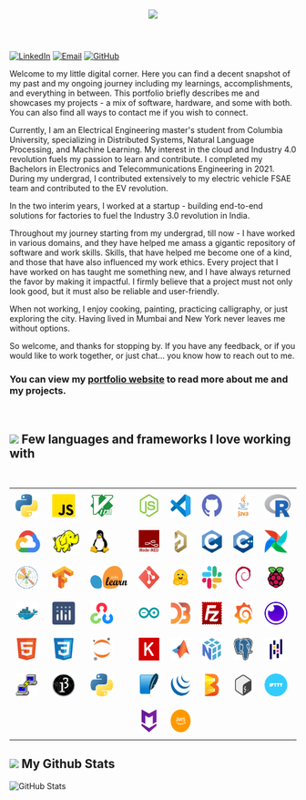 
<div id="name">

<!-- # Hi, I'm Harsh Benahalkar! 👋 -->
<!-- <a href="https://git.io/typing-svg"><img src="https://readme-typing-svg.demolab.com?font=Roboto+Mono&weight=800&size=30&pause=1000&color=FFFFFF&vCenter=true&repeat=true&width=480&height=40&lines=Hi%2C+I+am+Harsh+Benahalkar+%F0%9F%91%8B" alt="Typing SVG" /></a>
<br> -->

<h1 align="center">
  <a href="https://git.io/typing-svg">
    <img src="https://readme-typing-svg.herokuapp.com/?lines=Hello,+There!+👋;This+is+Harsh+BENAHALKAR....;Nice+to+meet+you!&center=true&size=30">
  </a>
</h1>

<!-- ### I'm an Engineer -->
<br>

[![LinkedIn](https://img.shields.io/badge/LinkedIn-0077B5?style=for-the-badge&logo=linkedin&logoColor=white)](https://www.linkedin.com/in/harsh-benahalkar/)
[![Email](https://img.shields.io/badge/Email-D14836?style=for-the-badge&logo=gmail&logoColor=white)](mailto:hb2776@columbia.edu)
[![GitHub](https://img.shields.io/badge/GitHub-100000?style=for-the-badge&logo=github&logoColor=white)](https://github.com/benahalkar/)
</div>

<div id="about">

Welcome to my little digital corner. Here you can find a decent snapshot of my past and my ongoing journey including my learnings, accomplishments, and everything in between. This portfolio briefly describes me and showcases my projects - a mix of software, hardware, and some with both. You can also find all ways to contact me if you wish to connect.<br>

Currently, I am an Electrical Engineering master's student from Columbia University, specializing in Distributed Systems, Natural Language Processing, and Machine Learning. My interest in the cloud and Industry 4.0 revolution fuels my passion to learn and contribute. I completed my Bachelors in Electronics and Telecommunications Engineering in 2021. During my undergrad, I contributed extensively to my electric vehicle FSAE team and contributed to the EV revolution.<br>

In the two interim years, I worked at a startup - building end-to-end solutions for factories to fuel the Industry 3.0 revolution in India.<br> 

Throughout my journey starting from my undergrad, till now - I have worked in various domains, and they have helped me amass a gigantic repository of software and work skills. Skills, that have helped me become one of a kind, and those that have also influenced my work ethics. Every project that I have worked on has taught me something new, and I have always returned the favor by making it impactful. I firmly believe that a project must not only look good, but it must also be reliable and user-friendly.<br>  

When not working, I enjoy cooking, painting, practicing calligraphy, or just exploring the city. Having lived in Mumbai and New York never leaves me without options.<br>

So welcome, and thanks for stopping by. If you have any feedback, or if you would like to work together, or just chat... you know how to reach out to me.

</div>

<div id="links">

### You can view my <a href="https://benahalkar.github.io/" target="_blank">portfolio website</a> to read more about me and my projects.
</div>


<br>

<div id="skills_text">
    
## <img src="https://media2.giphy.com/media/QssGEmpkyEOhBCb7e1/giphy.gif?cid=ecf05e47a0n3gi1bfqntqmob8g9aid1oyj2wr3ds3mg700bl&rid=giphy.gif" width ="25"><b> Few languages and frameworks I love working with</b>

</div>

<br>

<!-- <img src="https://raw.githubusercontent.com/github/explore/80688e429a7d4ef2fca1e82350fe8e3517d3494d/topics/python/python.png" alt="Python" height="40" style="vertical-align:top; margin:4px">
<img src="https://raw.githubusercontent.com/github/explore/80688e429a7d4ef2fca1e82350fe8e3517d3494d/topics/javascript/javascript.png" alt="Javascript" height="40" style="vertical-align:top; margin:4px">
<img src="https://raw.githubusercontent.com/github/explore/80688e429a7d4ef2fca1e82350fe8e3517d3494d/topics/visual-studio-code/visual-studio-code.png" alt="VS Code" height="40" style="vertical-align:top; margin:4px">
<img src="https://raw.githubusercontent.com/github/explore/80688e429a7d4ef2fca1e82350fe8e3517d3494d/topics/nodejs/nodejs.png" alt="NodeJS" height="40" style="vertical-align:top; margin:4px">
<img src="https://raw.githubusercontent.com/github/explore/80688e429a7d4ef2fca1e82350fe8e3517d3494d/topics/terminal/terminal.png" alt="cmd" height="40" style="vertical-align:top; margin:4px">
<img src="https://raw.githubusercontent.com/github/explore/80688e429a7d4ef2fca1e82350fe8e3517d3494d/topics/java/java.png" alt="Java" height="40" style="vertical-align:top; margin:4px"> -->

<!-- <p align="center">

<img src="./images/python.png" alt="Python" height="40" style="margin: 10px;">
<img src="./images/javascript.png" alt="Javascript" height="40" style="margin: 10px;">
<img src="./images/vim.png" alt="Vim" height="40" style="margin: 10px;">
<img src="./images/nodejs.png" alt="NodeJS" height="40" style="margin: 10px;">
<img src="./images/vscode.png" alt="VSCode" height="40" style="margin: 10px;">
<img src="./images/github.png" alt="Github" height="40" style="margin: 10px;">
<img src="./images/java.png" alt="Java" height="40" style="margin: 10px;">
<img src="./images/R.png" alt="R" height="40" style="margin: 10px;">
<img src="./images/gcp.webp" alt="GCP" height="40" style="margin: 10px;">
<img src="./images/hadoop.svg" alt="Hadoop" height="40" style="margin: 10px;">
<img src="./images/linux.png" alt="Linux" height="40" style="margin: 10px;">
<img src="./images/nodered.svg" alt="Nodered" height="40" style="margin: 10px;">
<img src="./images/altium.png" alt="Altium" height="40" style="margin: 10px;">
<img src="./images/c.png" alt="C" height="40" style="margin: 10px;">
<img src="./images/cpp.png" alt="C++" height="40" style="margin: 10px;">
<img src="./images/airflow.png" alt="Airflow" height="40" style="margin: 10px;">
<img src="./images/tensorflow.png" alt="Tensorflow" height="40" style="margin: 10px;">
<img src="./images/scikit.png" alt="Scikit" height="40" style="margin: 10px;">
<img src="./images/git.png" alt="Git" height="40" style="margin: 10px;">
<img src="./images/huggingface.png" alt="HuggingFace" height="40" style="margin: 10px;">
<img src="./images/html_css_js.png" alt="HtmlCssJs" height="40" style="margin: 10px;">

</p> -->

<table align="center" style="border-collapse: collapse; border: none;">
  <tr>
    <td style="padding: 10px 10px; border: none;"><img src="./images/python.png" alt="Python" height="40"></td>
    <td style="padding: 10px 10px; border: none;"><img src="./images/javascript.png" alt="Javascript" height="40"></td>
    <td style="padding: 10px 10px; border: none;"><img src="./images/vim.png" alt="Vim" height="40"></td>
    <td style="padding: 10px 10px; border: none;"><img src="./images/nodejs.png" alt="NodeJS" height="40"></td>
    <td style="padding: 10px 10px; border: none;"><img src="./images/vscode.png" alt="VSCode" height="40"></td>
    <td style="padding: 10px 10px; border: none;"><img src="./images/github.png" alt="Github" height="40"></td>
    <td style="padding: 10px 10px; border: none;"><img src="./images/java.png" alt="Java" height="40"></td>
    <td style="padding: 10px 10px; border: none;"><img src="./images/R.png" alt="R" height="40"></td>
  </tr>
  <tr>
    <td style="padding: 10px 10px; border: none;"><img src="./images/gcp.webp" alt="GCP" height="40"></td>
    <td style="padding: 10px 10px; border: none;"><img src="./images/hadoop.svg" alt="Hadoop" height="40"></td>
    <td style="padding: 10px 10px; border: none;"><img src="./images/linux.png" alt="Linux" height="40"></td>
    <td style="padding: 10px 10px; border: none;"><img src="./images/nodered.svg" alt="Nodered" height="40"></td>
    <td style="padding: 10px 10px; border: none;"><img src="./images/altium.png" alt="Altium" height="40"></td>
    <td style="padding: 10px 10px; border: none;"><img src="./images/c.png" alt="C" height="40"></td>
    <td style="padding: 10px 10px; border: none;"><img src="./images/cpp.png" alt="C++" height="40"></td>
    <td style="padding: 10px 10px; border: none;"><img src="./images/airflow.png" alt="Airflow" height="40"></td>
  </tr>
  <tr>
    <td style="padding: 10px 10px; border: none;"><img src="./images/matplotlib.png" alt="MatplotLib" height="40"</td>
    <td style="padding: 10px 10px; border: none;"><img src="./images/tensorflow.png" alt="Tensorflow" height="40"></td>
    <td style="padding: 10px 10px; border: none;"><img src="./images/scikit.png" alt="Scikit" height="40"></td>
    <td style="padding: 10px 10px; border: none;"><img src="./images/git.png" alt="Git" height="40"></td>
    <td style="padding: 10px 10px; border: none;"><img src="./images/huggingface.png" alt="HuggingFace" height="40"></td>
    <td style="padding: 10px 10px; border: none;"><img src="./images/slack.png" alt="Slack" height="40"></td>
    <td style="padding: 10px 10px; border: none;"><img src="./images/debian.png" alt="Debian" height="40"></td>
    <td style="padding: 10px 10px; border: none;"><img src="./images/rpi.png" alt="RaspberryPi" height="40"></td>
  </tr>  
  <tr>
    <td style="padding: 10px 10px; border: none;"><img src="./images/docker.png" alt="Docker" height="40"></td>
    <td style="padding: 10px 10px; border: none;"><img src="./images/plotly.png" alt="Plotly" height="40"></td>
    <td style="padding: 10px 10px; border: none;"><img src="./images/opencv.png" alt="OpenCV" height="40"></td>
    <td style="padding: 10px 10px; border: none;"><img src="./images/arduino.png" alt="Arduino" height="40"></td>
    <td style="padding: 10px 10px; border: none;"><img src="./images/D3js.png" alt="D3js" height="40"></td>
    <td style="padding: 10px 10px; border: none;"><img src="./images/filezilla.png" alt="FileZilla" height="40"></td>
    <td style="padding: 10px 10px; border: none;"><img src="./images/grafana.png" alt="Grafana" height="40"></td>
    <td style="padding: 10px 10px; border: none;"><img src="./images/insomnia.png" alt="Insomnia" height="40"></td>
  </tr>
  <tr>
    <td style="padding: 10px 10px; border: none;"><img src="./images/html.png" alt="HTML" height="40"></td>
    <td style="padding: 10px 10px; border: none;"><img src="./images/css.png" alt="CSS" height="40"></td>
    <td style="padding: 10px 10px; border: none;"><img src="./images/jupyter.png" alt="Jupyter" height="40"></td>
    <td style="padding: 10px 10px; border: none;"><img src="./images/keras.png" alt="Keras" height="40"></td>
    <td style="padding: 10px 10px; border: none;"><img src="./images/matlab.png" alt="Matlab" height="40"></td>
    <td style="padding: 10px 10px; border: none;"><img src="./images/numpy.png" alt="Numpy" height="40"></td>
    <td style="padding: 10px 10px; border: none;"><img src="./images/postgresql.png" alt="PostgreSQL" height="40"></td>
    <td style="padding: 10px 10px; border: none;"><img src="./images/pandas.png" alt="Pandas" height="40"></td>
  </tr>
  <tr>
    <td style="padding: 10px 10px; border: none;"><img src="./images/putty.png" alt="Putty" height="40"></td>
    <td style="padding: 10px 10px; border: none;"><img src="./images/processing.png" alt="Processing" height="40"></td>
    <td style="padding: 10px 10px; border: none;"><img src="./images/python.png" alt="PyTorch" height="40"></td>
    <td style="padding: 10px 10px; border: none;"><img src="./images/sqlite.png" alt="Sqlite" height="40"></td>
    <td style="padding: 10px 10px; border: none;"><img src="./images/jquery.png" alt="JQuery" height="40"></td>
    <td style="padding: 10px 10px; border: none;"><img src="./images/apachebeam.png" alt="ApacheBeam" height="40"></td>
    <td style="padding: 10px 10px; border: none;"><img src="./images/bash.png" alt="Bash" height="40"></td>
    <td style="padding: 10px 10px; border: none;"><img src="./images/ifttt.png" alt="IFTTT" height="40"></td>
  </tr>
  <tr>
    <td style="padding: 10px 10px; border: none;"><img src="" alt="" height="40"></td>
    <td style="padding: 10px 10px; border: none;"><img src="" alt="" height="40"></td>
    <td style="padding: 10px 10px; border: none;"><img src="" alt="" height="40"></td>
    <td style="padding: 10px 10px; border: none;"><img src="./images/markdown.png" alt="Markdown" height="40"></td>
    <td style="padding: 10px 10px; border: none;"><img src="./images/aws.png" alt="AWS" height="40"></td>
    <td style="padding: 10px 10px; border: none;"><img src="" alt="" height="40"></td>
    <td style="padding: 10px 10px; border: none;"><img src="" alt="" height="40"></td>
    <td style="padding: 10px 10px; border: none;"><img src="" alt="" height="40"></td>
  </tr>
  <!-- <tr>
    <td style="padding: 10px 10px; border: none;"><img src="" alt="" height="40"></td>
    <td style="padding: 10px 10px; border: none;"><img src="" alt="" height="40"></td>
    <td style="padding: 10px 10px; border: none;"><img src="" alt="" height="40"></td>
    <td style="padding: 10px 10px; border: none;"><img src="" alt="" height="40"></td>
    <td style="padding: 10px 10px; border: none;"><img src="" alt="" height="40"></td>
    <td style="padding: 10px 10px; border: none;"><img src="" alt="" height="40"></td>
    <td style="padding: 10px 10px; border: none;"><img src="" alt="" height="40"></td>
    <td style="padding: 10px 10px; border: none;"><img src="" alt="" height="40"></td>
  </tr> -->
</table>

## <img src="https://media.giphy.com/media/iY8CRBdQXODJSCERIr/giphy.gif" width="35"><b> My Github Stats </b>

<!-- Github Stats -->
<p align="left" style="display: flex; flex-wrap: wrap; gap: 10px;">
  <!-- GitHub Stats -->
  <img src="https://github-readme-stats.vercel.app/api?username=benahalkar&show_icons=true&count_private=true&include_all_commits=true&hide_rank=true&theme=github_dark&hide_border=true" alt="GitHub Stats" style="margin-right: 10px;" />

</p>